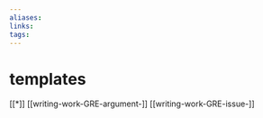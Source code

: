 ```yaml
---
aliases: 
links: 
tags: 
---
```

# templates

[[*]]
[[writing-work-GRE-argument-]]
[[writing-work-GRE-issue-]]
